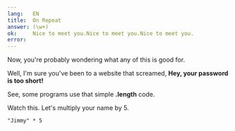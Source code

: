 ```yaml
---
lang:   EN
title:  On Repeat
answer: (\w+)
ok:     Nice to meet you.Nice to meet you.Nice to meet you.
error:  
---
```


Now, you're probably wondering what any of this is good for.

Well, I'm sure you've been to a website that screamed, __Hey, your password is too short!__

See, some programs use that simple __.length__ code.

Watch this. Let's multiply your name by 5. 

    "Jimmy" * 5
